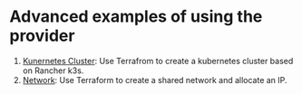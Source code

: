 # Advanced examples of using the provider

1. [Kunernetes Cluster](./k8s/README.md): Use Terrafrom to create a kubernetes cluster based on Rancher k3s.
2. [Network](./network/README.md): Use Terraform to create a shared network and allocate an IP.

